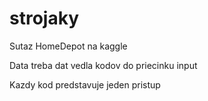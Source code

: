 # strojaky

Sutaz HomeDepot na kaggle

Data treba dat vedla kodov do priecinku input

Kazdy kod predstavuje jeden pristup
